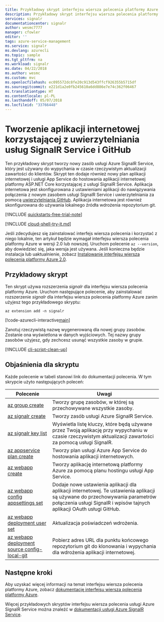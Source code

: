 ```yaml
---
title: Przykładowy skrypt interfejsu wiersza polecenia platformy Azure — tworzenie aplikacji internetowej korzystającej z uwierzytelniania usług SignalR Service i GitHub | Microsoft Docs
description: Przykładowy skrypt interfejsu wiersza polecenia platformy Azure — tworzenie aplikacji internetowej korzystającej z uwierzytelniania usług SignalR Service i GitHub
services: signalr
documentationcenter: signalr
author: wesmc7777
manager: cfowler
editor: ''
tags: azure-service-management
ms.service: signalr
ms.devlang: azurecli
ms.topic: sample
ms.tgt_pltfrm: na
ms.workload: signalr
ms.date: 04/22/2018
ms.author: wesmc
ms.custom: mvc
ms.openlocfilehash: ec095572dc8fe20c913d543ffcf926355b5715df
ms.sourcegitcommit: e221d1a2e0fb245610a6dd886e7e74c362f06467
ms.translationtype: HT
ms.contentlocale: pl-PL
ms.lasthandoff: 05/07/2018
ms.locfileid: "33766448"
---
```

# <a name="create-a-web-app-that-uses-signalr-service-and-github-authentication"></a>Tworzenie aplikacji internetowej korzystającej z uwierzytelniania usług SignalR Service i GitHub

Ten przykładowy skrypt tworzy nowy zasób usługi Azure SignalR Service, który jest używany do wypychania w czasie rzeczywistym aktualizacji zawartości do klientów. Skrypt ten dodaje również nowy plan aplikacji internetowej i usługi App Service do hostowania aplikacji internetowej platformy ASP.NET Core korzystającej z usługi SignalR Service. Aplikacja internetowa jest skonfigurowana z ustawieniami aplikacji do nawiązywania połączenia z nowym zasobem usługi SignalR Service i uwierzytelniania za pomocą [uwierzytelniania GitHub](https://developer.github.com/v3/guides/basics-of-authentication/). Aplikacja internetowa jest również skonfigurowana do używania lokalnego źródła wdrożenia repozytorium git.

[!INCLUDE [quickstarts-free-trial-note](../../../includes/quickstarts-free-trial-note.md)]

[!INCLUDE [cloud-shell-try-it.md](../../../includes/cloud-shell-try-it.md)]

Jeśli zdecydujesz się zainstalować interfejs wiersza polecenia i korzystać z niego lokalnie, ten artykuł będzie wymagał interfejsu wiersza polecenia platformy Azure w wersji 2.0 lub nowszej. Uruchom polecenie `az --version`, aby dowiedzieć się, jaka wersja jest używana. Jeśli konieczna będzie instalacja lub uaktualnienie, zobacz [Instalowanie interfejsu wiersza polecenia platformy Azure 2.0]( /cli/azure/install-azure-cli). 

## <a name="sample-script"></a>Przykładowy skrypt

Ten skrypt używa rozszerzenia *signalr* dla interfejsu wiersza polecenia platformy Azure. Uruchom następujące polecenie, aby zainstalować rozszerzenie *signalr* dla interfejsu wiersza polecenia platformy Azure zanim użyjesz tego przykładowego skryptu:

```azurecli-interactive
az extension add -n signalr
```

[!code-azurecli-interactive[main](../../../cli_scripts/azure-signalr/create-signalr-with-app-service-github-oauth/create-signalr-with-app-service-github-oauth.sh "Create a new SignalR Service and Web App configured to use SignalR, GitHub OAuth, and local Git repository deployment source.")]

Zanotuj rzeczywistą nazwę wygenerowaną dla nowej grupy zasobów. Zostanie ona wyświetlona w danych wyjściowych. Tej nazwy grupy zasobów użyjesz, gdy zechcesz usunąć wszystkie zasoby w grupie.

[!INCLUDE [cli-script-clean-up](../../../includes/cli-script-clean-up.md)]

## <a name="script-explanation"></a>Objaśnienia dla skryptu

Każde polecenie w tabeli stanowi link do dokumentacji polecenia. W tym skrypcie użyto następujących poleceń:

| Polecenie | Uwagi |
|---|---|
| [az group create](/cli/azure/group#az-group-create) | Tworzy grupę zasobów, w której są przechowywane wszystkie zasoby. |
| [az signalr create](/cli/azure/signalr#az-signalr-create) | Tworzy zasób usługi Azure SignalR Service. |
| [az signalr key list](/cli/azure/signalr/key#az-signalr-key-list) | Wyświetla listę kluczy, które będą używane przez Twoją aplikację przy wypychaniu w czasie rzeczywistym aktualizacji zawartości za pomocą usługi SignalR. |
| [az appservice plan create](/cli/azure/appservice/plan#az-appservice-plan-create) | Tworzy plan usługi Azure App Service do hostowania aplikacji internetowych. |
| [az webapp create](/cli/azure/webapp#az-webapp-create) | Tworzy aplikację internetową platformy Azure za pomocą planu hostingu usługi App Service. |
| [az webapp config appsettings set](/cli/azure/webapp/config/appsettings#az-webapp-config-appsettings-set) | Dodaje nowe ustawienia aplikacji dla aplikacji internetowej. Te ustawienia aplikacji są używane do przechowywania parametrów połączenia usługi SignalR i wpisów tajnych aplikacji OAuth usługi GitHub. |
| [az webapp deployment user set](/cli/azure/webapp/deployment/user#az-webapp-deployment-user-set) | Aktualizacja poświadczeń wdrożenia. |
| [az webapp deployment source config-local-git](/cli/azure/webapp/deployment/source#az-webapp-deployment-source-config-local-git) | Pobierz adres URL dla punktu końcowego repozytorium git do klonowania i wypychania dla wdrożenia aplikacji internetowej. |

## <a name="next-steps"></a>Następne kroki

Aby uzyskać więcej informacji na temat interfejsu wiersza polecenia platformy Azure, zobacz [dokumentację interfejsu wiersza polecenia platformy Azure](/cli/azure).

Więcej przykładowych skryptów interfejsu wiersza polecenia usługi Azure SignalR Service można znaleźć w [dokumentacji usługi Azure SignalR Service](../signalr-cli-samples.md).
